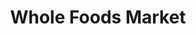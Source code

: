 ---
title: "Whole Foods Market"
url: /newton/whole-foods-market-washington-street/
shop: Supermarkt
---